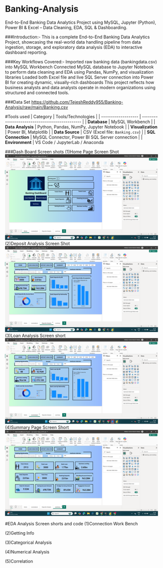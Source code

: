 # Banking-Analysis
End-to-End Banking Data Analytics Project using MySQL, Jupyter (Python), Power BI &amp; Excel – Data Cleaning, EDA, SQL &amp; Dashboarding.

###Introduction:-
This is a complete End-to-End Banking Data Analytics Project, showcasing the real-world data handling pipeline from data ingestion, storage, and exploratory data analysis (EDA) to interactive dashboard reporting.

###Key Workflows Covered:-
Imported raw banking data (bankingdata.csv) into MySQL Workbench
Connected MySQL database to Jupyter Notebook to perform data cleaning and EDA using Pandas, NumPy, and visualization libraries
Loaded both Excel file and live SQL Server connection into Power BI for creating dynamic, visually-rich dashboards
This project reflects how business analysts and data analysts operate in modern organizations using structured and connected tools.

###Data Set
https://github.com/TejeshReddy955/Banking-Analysis/raw/main/Banking.csv

#Tools used
| Category            | Tools/Technologies                              |
| ------------------- | ----------------------------------------------- |
| **Database**        | MySQL Workbench                                 |
| **Data Analysis**   | Python, Pandas, NumPy, Jupyter Notebook         |
| **Visualization**   | Power BI, Matplotlib                  |
| **Data Source**     | CSV (Excel file: `Banking.csv`)                 |
| **SQL Connection**  | MySQL Connector, Power BI SQL Server connection |
| **Environment**     | VS Code / JupyterLab / Anaconda                 
                          
###Dash Board Screen shots
(1)Home Page Screen Shot
![Banking Dashboard](https://raw.githubusercontent.com/TejeshReddy955/Banking-Analysis/main/Screenshot%20(94).png)
(2)Deposit Analysis Screen Shot
![Deposit Analysis Dashboard](https://raw.githubusercontent.com/TejeshReddy955/Banking-Analysis/main/Screenshot%20(96).png)
(3)Loan Analysis Screen short
![Banking Dashboard](https://raw.githubusercontent.com/TejeshReddy955/Banking-Analysis/main/Screenshot%20(101).png)
(4)Summary Page Screen Short
![Banking Dashboard](https://raw.githubusercontent.com/TejeshReddy955/Banking-Analysis/main/Screenshot%20(99).png)

#EDA Analysis Screen shorts and code
(1)Connection Work Bench

(2)Getting Info

(3)Categorical Analysis

(4)Numerical Analysis

(5)Correlation
